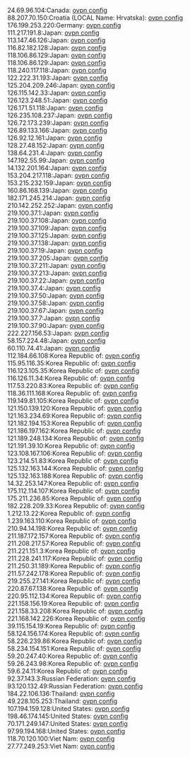 24.69.96.104:Canada: [ovpn config](vpn/24_69_96_104.ovpn)  
88.207.70.150:Croatia (LOCAL Name: Hrvatska): [ovpn config](vpn/88_207_70_150.ovpn)  
176.199.253.220:Germany: [ovpn config](vpn/176_199_253_220.ovpn)  
111.217.191.8:Japan: [ovpn config](vpn/111_217_191_8.ovpn)  
113.147.46.126:Japan: [ovpn config](vpn/113_147_46_126.ovpn)  
116.82.182.128:Japan: [ovpn config](vpn/116_82_182_128.ovpn)  
118.106.86.129:Japan: [ovpn config](vpn/118_106_86_129.ovpn)  
118.106.86.129:Japan: [ovpn config](vpn/118_106_86_129.ovpn)  
118.240.117.118:Japan: [ovpn config](vpn/118_240_117_118.ovpn)  
122.222.31.193:Japan: [ovpn config](vpn/122_222_31_193.ovpn)  
125.204.209.246:Japan: [ovpn config](vpn/125_204_209_246.ovpn)  
126.115.142.33:Japan: [ovpn config](vpn/126_115_142_33.ovpn)  
126.123.248.51:Japan: [ovpn config](vpn/126_123_248_51.ovpn)  
126.171.51.118:Japan: [ovpn config](vpn/126_171_51_118.ovpn)  
126.235.108.237:Japan: [ovpn config](vpn/126_235_108_237.ovpn)  
126.72.173.239:Japan: [ovpn config](vpn/126_72_173_239.ovpn)  
126.89.133.166:Japan: [ovpn config](vpn/126_89_133_166.ovpn)  
126.92.12.161:Japan: [ovpn config](vpn/126_92_12_161.ovpn)  
128.27.48.152:Japan: [ovpn config](vpn/128_27_48_152.ovpn)  
138.64.231.4:Japan: [ovpn config](vpn/138_64_231_4.ovpn)  
147.192.55.99:Japan: [ovpn config](vpn/147_192_55_99.ovpn)  
14.132.201.164:Japan: [ovpn config](vpn/14_132_201_164.ovpn)  
153.204.217.118:Japan: [ovpn config](vpn/153_204_217_118.ovpn)  
153.215.232.159:Japan: [ovpn config](vpn/153_215_232_159.ovpn)  
160.86.168.139:Japan: [ovpn config](vpn/160_86_168_139.ovpn)  
182.171.245.214:Japan: [ovpn config](vpn/182_171_245_214.ovpn)  
210.142.252.252:Japan: [ovpn config](vpn/210_142_252_252.ovpn)  
219.100.37.1:Japan: [ovpn config](vpn/219_100_37_1.ovpn)  
219.100.37.108:Japan: [ovpn config](vpn/219_100_37_108.ovpn)  
219.100.37.109:Japan: [ovpn config](vpn/219_100_37_109.ovpn)  
219.100.37.125:Japan: [ovpn config](vpn/219_100_37_125.ovpn)  
219.100.37.138:Japan: [ovpn config](vpn/219_100_37_138.ovpn)  
219.100.37.19:Japan: [ovpn config](vpn/219_100_37_19.ovpn)  
219.100.37.205:Japan: [ovpn config](vpn/219_100_37_205.ovpn)  
219.100.37.211:Japan: [ovpn config](vpn/219_100_37_211.ovpn)  
219.100.37.213:Japan: [ovpn config](vpn/219_100_37_213.ovpn)  
219.100.37.22:Japan: [ovpn config](vpn/219_100_37_22.ovpn)  
219.100.37.4:Japan: [ovpn config](vpn/219_100_37_4.ovpn)  
219.100.37.50:Japan: [ovpn config](vpn/219_100_37_50.ovpn)  
219.100.37.58:Japan: [ovpn config](vpn/219_100_37_58.ovpn)  
219.100.37.67:Japan: [ovpn config](vpn/219_100_37_67.ovpn)  
219.100.37.7:Japan: [ovpn config](vpn/219_100_37_7.ovpn)  
219.100.37.90:Japan: [ovpn config](vpn/219_100_37_90.ovpn)  
222.227.156.53:Japan: [ovpn config](vpn/222_227_156_53.ovpn)  
58.157.224.48:Japan: [ovpn config](vpn/58_157_224_48.ovpn)  
60.110.74.41:Japan: [ovpn config](vpn/60_110_74_41.ovpn)  
112.184.66.108:Korea Republic of: [ovpn config](vpn/112_184_66_108.ovpn)  
115.95.116.35:Korea Republic of: [ovpn config](vpn/115_95_116_35.ovpn)  
116.123.105.35:Korea Republic of: [ovpn config](vpn/116_123_105_35.ovpn)  
116.126.11.34:Korea Republic of: [ovpn config](vpn/116_126_11_34.ovpn)  
117.53.220.83:Korea Republic of: [ovpn config](vpn/117_53_220_83.ovpn)  
118.36.111.168:Korea Republic of: [ovpn config](vpn/118_36_111_168.ovpn)  
119.149.81.105:Korea Republic of: [ovpn config](vpn/119_149_81_105.ovpn)  
121.150.139.120:Korea Republic of: [ovpn config](vpn/121_150_139_120.ovpn)  
121.163.234.69:Korea Republic of: [ovpn config](vpn/121_163_234_69.ovpn)  
121.182.194.153:Korea Republic of: [ovpn config](vpn/121_182_194_153.ovpn)  
121.186.197.162:Korea Republic of: [ovpn config](vpn/121_186_197_162.ovpn)  
121.189.248.134:Korea Republic of: [ovpn config](vpn/121_189_248_134.ovpn)  
121.191.39.10:Korea Republic of: [ovpn config](vpn/121_191_39_10.ovpn)  
123.108.167.106:Korea Republic of: [ovpn config](vpn/123_108_167_106.ovpn)  
123.214.51.83:Korea Republic of: [ovpn config](vpn/123_214_51_83.ovpn)  
125.132.163.144:Korea Republic of: [ovpn config](vpn/125_132_163_144.ovpn)  
125.132.163.188:Korea Republic of: [ovpn config](vpn/125_132_163_188.ovpn)  
14.32.253.147:Korea Republic of: [ovpn config](vpn/14_32_253_147.ovpn)  
175.112.114.107:Korea Republic of: [ovpn config](vpn/175_112_114_107.ovpn)  
175.211.236.85:Korea Republic of: [ovpn config](vpn/175_211_236_85.ovpn)  
182.228.209.33:Korea Republic of: [ovpn config](vpn/182_228_209_33.ovpn)  
1.212.13.22:Korea Republic of: [ovpn config](vpn/1_212_13_22.ovpn)  
1.239.163.110:Korea Republic of: [ovpn config](vpn/1_239_163_110.ovpn)  
210.94.14.198:Korea Republic of: [ovpn config](vpn/210_94_14_198.ovpn)  
211.187.172.157:Korea Republic of: [ovpn config](vpn/211_187_172_157.ovpn)  
211.208.217.57:Korea Republic of: [ovpn config](vpn/211_208_217_57.ovpn)  
211.221.151.3:Korea Republic of: [ovpn config](vpn/211_221_151_3.ovpn)  
211.228.241.117:Korea Republic of: [ovpn config](vpn/211_228_241_117.ovpn)  
211.250.31.189:Korea Republic of: [ovpn config](vpn/211_250_31_189.ovpn)  
211.57.242.178:Korea Republic of: [ovpn config](vpn/211_57_242_178.ovpn)  
219.255.27.141:Korea Republic of: [ovpn config](vpn/219_255_27_141.ovpn)  
220.87.67.138:Korea Republic of: [ovpn config](vpn/220_87_67_138.ovpn)  
220.95.112.134:Korea Republic of: [ovpn config](vpn/220_95_112_134.ovpn)  
221.158.156.19:Korea Republic of: [ovpn config](vpn/221_158_156_19.ovpn)  
221.158.33.208:Korea Republic of: [ovpn config](vpn/221_158_33_208.ovpn)  
221.168.142.226:Korea Republic of: [ovpn config](vpn/221_168_142_226.ovpn)  
39.115.154.19:Korea Republic of: [ovpn config](vpn/39_115_154_19.ovpn)  
58.124.156.174:Korea Republic of: [ovpn config](vpn/58_124_156_174.ovpn)  
58.226.239.86:Korea Republic of: [ovpn config](vpn/58_226_239_86.ovpn)  
58.234.154.151:Korea Republic of: [ovpn config](vpn/58_234_154_151.ovpn)  
59.20.247.40:Korea Republic of: [ovpn config](vpn/59_20_247_40.ovpn)  
59.26.243.98:Korea Republic of: [ovpn config](vpn/59_26_243_98.ovpn)  
59.6.24.11:Korea Republic of: [ovpn config](vpn/59_6_24_11.ovpn)  
92.37.143.3:Russian Federation: [ovpn config](vpn/92_37_143_3.ovpn)  
93.120.132.49:Russian Federation: [ovpn config](vpn/93_120_132_49.ovpn)  
184.22.106.136:Thailand: [ovpn config](vpn/184_22_106_136.ovpn)  
49.228.105.253:Thailand: [ovpn config](vpn/49_228_105_253.ovpn)  
107.194.159.128:United States: [ovpn config](vpn/107_194_159_128.ovpn)  
198.46.174.145:United States: [ovpn config](vpn/198_46_174_145.ovpn)  
70.171.249.147:United States: [ovpn config](vpn/70_171_249_147.ovpn)  
97.99.194.168:United States: [ovpn config](vpn/97_99_194_168.ovpn)  
118.70.120.100:Viet Nam: [ovpn config](vpn/118_70_120_100.ovpn)  
27.77.249.253:Viet Nam: [ovpn config](vpn/27_77_249_253.ovpn)  
